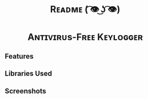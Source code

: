 <p align="middle"> <h1 align="middle">Rᴇᴀᴅᴍᴇ​​​​​ ( ͡👁️ ͜ʖ ͡👁️)</h1> </p>

<h1 align="middle"> Aɴᴛɪᴠɪʀᴜs-Fʀᴇᴇ Kᴇʏʟᴏɢɢᴇʀ

<h2>Features
  
<h2>Libraries Used
  
<h2> Screenshots

